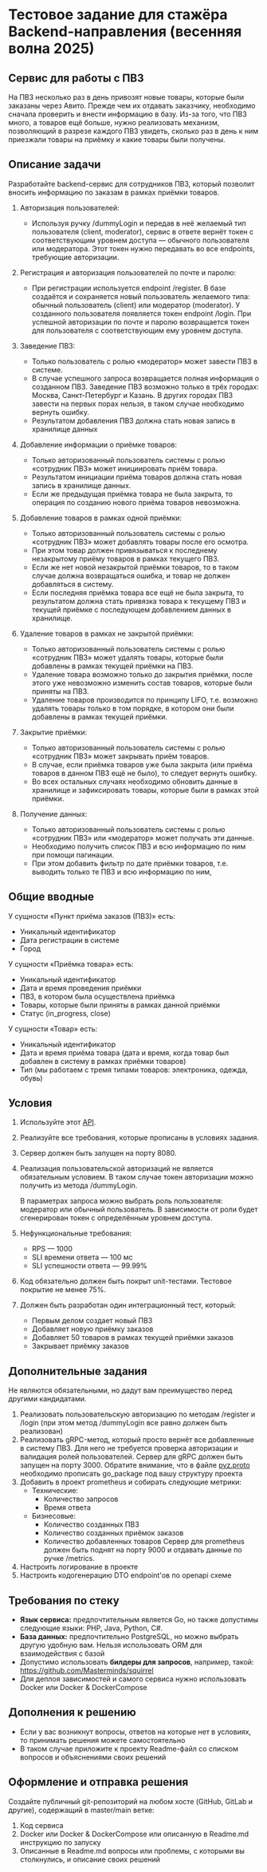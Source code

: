 # Тестовое задание для стажёра Backend-направления (весенняя волна 2025)

## Сервис для работы с ПВЗ

На ПВЗ несколько раз в день привозят новые товары, которые были заказаны через Авито. Прежде чем их отдавать заказчику, необходимо сначала проверить и внести информацию в базу. Из-за того, что ПВЗ много, а товаров ещё больше, нужно реализовать механизм, позволяющий в разрезе каждого ПВЗ увидеть, сколько раз в день к ним приезжали товары на приёмку и какие товары были получены.

## Описание задачи

Разработайте backend-сервис для сотрудников ПВЗ, который позволит вносить информацию по заказам в рамках приёмки товаров.

1. Авторизация пользователей:
    * Используя ручку /dummyLogin и передав в неё желаемый тип пользователя (client, moderator),
      сервис в ответе вернёт токен с соответствующим уровнем доступа — обычного пользователя или модератора.
      Этот токен нужно передавать во все endpoints, требующие авторизации.

2. Регистрация и авторизация пользователей по почте и паролю:
    * При регистрации используется endpoint /register.
      В базе создаётся и сохраняется новый пользователь желаемого типа: обычный пользователь (client) или модератор (moderator).
      У созданного пользователя появляется токен endpoint /login.
      При успешной авторизации по почте и паролю возвращается токен для пользователя с соответствующим ему уровнем доступа.

3. Заведение ПВЗ:
    * Только пользователь с ролью «модератор» может завести ПВЗ в системе.
    * В случае успешного запроса возвращается полная информация о созданном ПВЗ. Заведение ПВЗ возможно только в трёх городах: Москва, Санкт-Петербург и Казань. В других городах ПВЗ завести на         первых порах нельзя, в таком случае необходимо вернуть ошибку.
    * Результатом добавления ПВЗ должна стать новая запись в хранилище данных

4. Добавление информации о приёмке товаров:
    * Только авторизованный пользователь системы с ролью «сотрудник ПВЗ» может инициировать приём товара.
    * Результатом инициации приёма товаров должна стать новая запись в хранилище данных.
    * Если же предыдущая приёмка товара не была закрыта, то операция по созданию нового приёма товаров невозможна.

5. Добавление товаров в рамках одной приёмки:
    * Только авторизованный пользователь системы с ролью «сотрудник ПВЗ» может добавлять товары после его осмотра.
    * При этом товар должен привязываться к последнему незакрытому приёму товаров в рамках текущего ПВЗ.
    * Если же нет новой незакрытой приёмки товаров, то в таком случае должна возвращаться ошибка, и товар не должен добавляться в систему.
    * Если последняя приёмка товара все ещё не была закрыта, то результатом должна стать привязка товара к текущему ПВЗ и текущей приёмке с последующем добавлением данных в хранилище.

6. Удаление товаров в рамках не закрытой приёмки:
    * Только авторизованный пользователь системы с ролью «сотрудник ПВЗ» может удалять товары, которые были добавлены
      в рамках текущей приёмки на ПВЗ.
    * Удаление товара возможно только до закрытия приёмки, после этого уже невозможно изменить состав товаров, которые
      были приняты на ПВЗ.
    * Удаление товаров производится по принципу LIFO, т.е. возможно удалять товары только в том порядке, в котором
      они были добавлены в рамках текущей приёмки.

7. Закрытие приёмки:
    * Только авторизованный пользователь системы с ролью «сотрудник ПВЗ» может закрывать приём товаров.
    * В случае, если приёмка товаров уже была закрыта (или приёма товаров в данном ПВЗ ещё не было),
      то следует вернуть ошибку.
    * Во всех остальных случаях необходимо обновить данные в хранилище и зафиксировать товары,
      которые были в рамках этой приёмки.

8. Получение данных:
    * Только авторизованный пользователь системы с ролью «сотрудник ПВЗ» или «модератор» может получать эти данные.
    * Необходимо получить список ПВЗ и всю информацию по ним при помощи пагинации.
    * При этом добавить фильтр по дате приёмки товаров, т.е. выводить только те ПВЗ и всю информацию по ним,

## Общие вводные

У сущности «Пункт приёма заказов (ПВЗ)» есть:
* Уникальный идентификатор
* Дата регистрации в системе
* Город

У сущности «Приёмка товара» есть:
* Уникальный идентификатор
* Дата и время проведения приёмки
* ПВЗ, в котором была осуществлена приёмка
* Товары, которые были приняты в рамках данной приёмки
* Статус (in_progress, close)

У сущности «Товар» есть:
* Уникальный идентификатор
* Дата и время приёма товара (дата и время, когда товар был добавлен в систему в рамках приёмки товаров)
* Тип (мы работаем с тремя типами товаров: электроника, одежда, обувь)

## Условия

1. Используйте этот [API](swagger.yaml).
2. Реализуйте все требования, которые прописаны в условиях задания.
3. Сервер должен быть запущен на порту 8080.
4. Реализация пользовательской авторизаций не является обязательным условием. В таком случае токен авторизации можно получить из метода /dummyLogin.

   В параметрах запроса можно выбрать роль пользователя: модератор или обычный пользователь.
   В зависимости от роли будет сгенерирован токен с определённым уровнем доступа.
6. Нефункциональные требования:
    * RPS — 1000
    * SLI времени ответа — 100 мс
    * SLI успешности ответа — 99.99%
7. Код обязательно должен быть покрыт unit-тестами. Тестовое покрытие не менее 75%.
8. Должен быть разработан один интеграционный тест, который:
    * Первым делом создает новый ПВЗ
    * Добавляет новую приёмку заказов
    * Добавляет 50 товаров в рамках текущей приёмки заказов
    * Закрывает приёмку заказов

## Дополнительные задания

Не являются обязательными, но дадут вам преимущество перед другими кандидатами.

1. Реализовать пользовательскую авторизацию по методам /register и /login
   (при этом метод /dummyLogin все равно должен быть реализован)
2. Реализовать gRPC-метод, который просто вернёт все добавленные в систему ПВЗ. Для него не
   требуется проверка авторизации и валидация ролей пользователей. Сервер для gRPC должен быть запущен на порту 3000.
   Обратите внимание, что в файле [pvz.proto](pvz.proto) необходимо прописать go_package под вашу структуру проекта
3. Добавить в проект prometheus и собирать следующие метрики:
    * Технические:
        * Количество запросов
        * Время ответа
    * Бизнесовые:
        * Количество созданных ПВЗ
        * Количество созданных приёмок заказов
        * Количество добавленных товаров
          Сервер для prometheus должен быть поднят на порту 9000 и отдавать данные по ручке /metrics.
4. Настроить логирование в проекте
5. Настроить кодогенерацию DTO endpoint'ов по openapi схеме

## Требования по стеку

* **Язык сервиса:** предпочтительным является Go, но также допустимы следующие языки: PHP, Java, Python, C#.
* **База данных:** предпочтительно PostgreSQL, но можно выбрать другую удобную вам. Нельзя использовать ORM для взаимодействия с базой
* Допустимо использовать **билдеры для запросов**, например, такой: https://github.com/Masterminds/squirrel
* Для деплоя зависимостей и самого сервиса нужно использовать Docker или Docker & DockerCompose

## Дополнения к решению
* Если у вас возникнут вопросы, ответов на которые нет в условиях, то принимать решения можете самостоятельно
* В таком случае приложите к проекту Readme-файл со списком вопросов и объяснениями своих решений

## Оформление и отправка решения

Создайте публичный git-репозиторий на любом хосте (GitHub, GitLab и другие), содержащий в master/main ветке:

1. Код сервиса
2. Docker или Docker & DockerCompose или описанную в Readme.md инструкцию по запуску
3. Описанные в Readme.md вопросы или проблемы, с которыми вы столкнулись, и описание своих решений